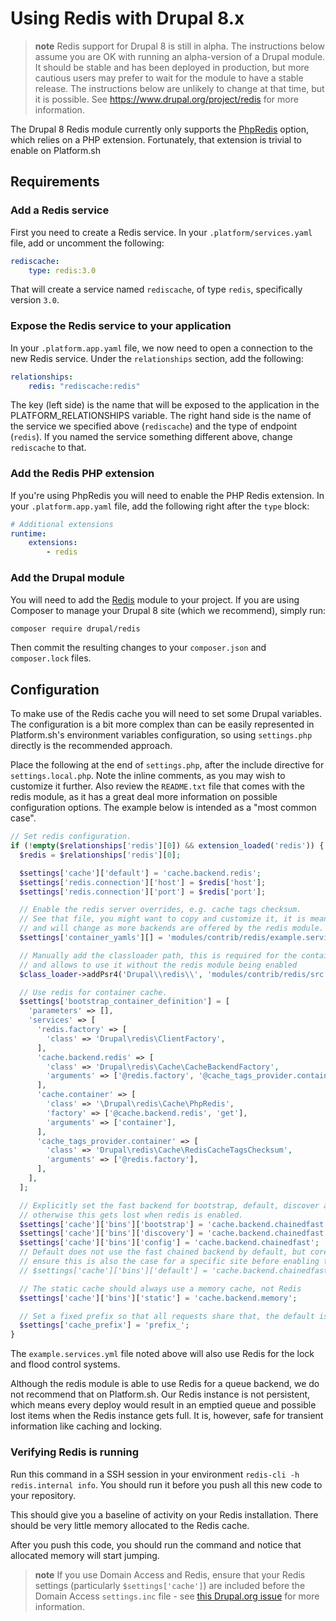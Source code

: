 # Using Redis with Drupal 8.x

> **note**
> Redis support for Drupal 8 is still in alpha. The instructions below assume
> you are OK with running an alpha-version of a Drupal module. It should be
> stable and has been deployed in production, but more cautious users may prefer
> to wait for the module to have a stable release. The instructions below are
> unlikely to change at that time, but it is possible. See https://www.drupal.org/project/redis 
> for more information.

The Drupal 8 Redis module currently only supports the [PhpRedis](https://github.com/nicolasff/phpredis)
option, which relies on a PHP extension. Fortunately, that extension is trivial to enable on
Platform.sh

## Requirements

### Add a Redis service

First you need to create a Redis service.  In your `.platform/services.yaml` file,
add or uncomment the following:

```yaml
rediscache:
    type: redis:3.0
```

That will create a service named `rediscache`, of type `redis`, specifically version `3.0`.

### Expose the Redis service to your application

In your `.platform.app.yaml` file, we now need to open a connection to the new 
Redis service.  Under the `relationships` section, add the following:

```yaml
relationships:
    redis: "rediscache:redis"
```

The key (left side) is the name that will be exposed to the application in the PLATFORM_RELATIONSHIPS
variable.  The right hand side is the name of the service we specified above (`rediscache`) and
the type of endpoint (`redis`).  If you named the service something different above, change `rediscache`
to that.

### Add the Redis PHP extension

If you're using PhpRedis you will need to enable the PHP Redis extension.  In your `.platform.app.yaml` file,
add the following right after the `type` block:

```yaml
# Additional extensions
runtime:
    extensions:
        - redis
```

### Add the Drupal module

You will need to add the [Redis](https://www.drupal.org/project/redis)
module to your project.  If you are using Composer to manage your Drupal 8 site
(which we recommend), simply run:

```bash
composer require drupal/redis
```

Then commit the resulting changes to your `composer.json` and `composer.lock` files.

## Configuration

To make use of the Redis cache you will need to set some Drupal variables. The
configuration is a bit more complex than can be easily represented in
Platform.sh's environment variables configuration, so using `settings.php` directly
is the recommended approach.

Place the following at the end of `settings.php`, after the include directive
for `settings.local.php`.  Note the inline comments, as you may wish to customize
it further.  Also review the `README.txt` file that comes with the redis module,
as it has a great deal more information on possible configuration options. The
example below is intended as a "most common case".

```php
// Set redis configuration.
if (!empty($relationships['redis'][0]) && extension_loaded('redis')) {
  $redis = $relationships['redis'][0];

  $settings['cache']['default'] = 'cache.backend.redis';
  $settings['redis.connection']['host'] = $redis['host'];
  $settings['redis.connection']['port'] = $redis['port'];

  // Enable the redis server overrides, e.g. cache tags checksum.
  // See that file, you might want to copy and customize it, it is meant as an example
  // and will change as more backends are offered by the redis module.
  $settings['container_yamls'][] = 'modules/contrib/redis/example.services.yml';

  // Manually add the classloader path, this is required for the container cache bin definition below
  // and allows to use it without the redis module being enabled
  $class_loader->addPsr4('Drupal\\redis\\', 'modules/contrib/redis/src');

  // Use redis for container cache.
  $settings['bootstrap_container_definition'] = [
    'parameters' => [],
    'services' => [
      'redis.factory' => [
        'class' => 'Drupal\redis\ClientFactory',
      ],
      'cache.backend.redis' => [
        'class' => 'Drupal\redis\Cache\CacheBackendFactory',
        'arguments' => ['@redis.factory', '@cache_tags_provider.container'],
      ],
      'cache.container' => [
        'class' => '\Drupal\redis\Cache\PhpRedis',
        'factory' => ['@cache.backend.redis', 'get'],
        'arguments' => ['container'],
      ],
      'cache_tags_provider.container' => [
        'class' => 'Drupal\redis\Cache\RedisCacheTagsChecksum',
        'arguments' => ['@redis.factory'],
      ],
    ],
  ];

  // Explicitly set the fast backend for bootstrap, default, discover and config,
  // otherwise this gets lost when redis is enabled.
  $settings['cache']['bins']['bootstrap'] = 'cache.backend.chainedfast';
  $settings['cache']['bins']['discovery'] = 'cache.backend.chainedfast';
  $settings['cache']['bins']['config'] = 'cache.backend.chainedfast';
  // Default does not use the fast chained backend by default, but core only uses it for small caches
  // ensure this is also the case for a specific site before enabling this.
  // $settings['cache']['bins']['default'] = 'cache.backend.chainedfast';

  // The static cache should always use a memory cache, not Redis
  $settings['cache']['bins']['static'] = 'cache.backend.memory';

  // Set a fixed prefix so that all requests share that, the default is currently not reliable.
  $settings['cache_prefix'] = 'prefix_';
}
```

The `example.services.yml` file noted above will also use Redis for the lock and flood
control systems.

Although the redis module is able to use Redis for a queue backend, we do not recommend
that on Platform.sh. Our Redis instance is not persistent, which means every deploy
would result in an emptied queue and possible lost items when the Redis instance
gets full. It is, however, safe for transient information like caching and locking.

### Verifying Redis is running
Run this command in a SSH session in your environment `redis-cli -h redis.internal info`. You should run it before you push all this new code to your repository.

This should give you a baseline of activity on your Redis installation. There should be very little memory allocated to the Redis cache.

After you push this code, you should run the command and notice that allocated memory will start jumping.

> **note**
> If you use Domain Access and Redis, ensure that your Redis settings (particularly `$settings['cache']`)
> are included before the Domain Access `settings.inc` file - see
> [this Drupal.org issue](https://www.drupal.org/node/2008486#comment-7782941) for more information.
